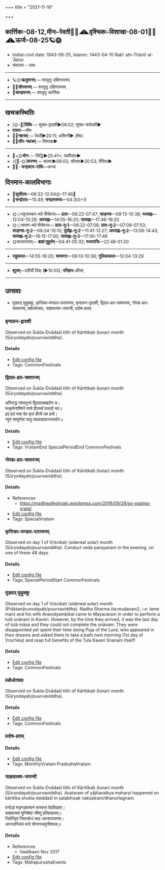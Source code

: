 +++
title = "2021-11-16"

+++
## कार्त्तिकः-08-12,मीनः-रेवती🌛🌌◢◣वृश्चिकः-विशाखा-08-01🌌🌞◢◣ऊर्जः-08-25🪐🌞
- Indian civil date: 1943-08-25, Islamic: 1443-04-10 Rabīʿ ath-Thānī/ al-ʾĀkhir
- संवत्सरः - प्लवः
___________________
- 🪐🌞**ऋतुमानम्** — शरदृतुः दक्षिणायनम्
- 🌌🌞**सौरमानम्** — शरदृतुः दक्षिणायनम्
- 🌛**चान्द्रमानम्** — शरदृतुः कार्त्तिकः
___________________


## खचक्रस्थितिः
- |🌞-🌛|**तिथिः** — शुक्ल-द्वादशी►08:02; शुक्ल-त्रयोदशी►  
- **वासरः**—भौमः  
- 🌌🌛**नक्षत्रम्** — रेवती►20:11; अश्विनी► (मेषः)  
- 🌌🌞**सौर-नक्षत्रम्** — विशाखा►  
___________________
- 🌛+🌞**योगः** — सिद्धिः►25:41*; व्यतीपातः►  
- २|🌛-🌞|**करणम्** — बालवः►08:02; कौलवः►20:53; तैतिलः►  
- 🌌🌛- **चन्द्राष्टम-राशिः**—कन्या  


## दिनमान-कालविभागाः
- 🌅**सूर्योदयः**—06:22-12:04🌞️-17:46🌇  
- 🌛**चन्द्रोदयः**—15:49; **चन्द्रास्तमयः**—04:30(+1)  
___________________
- 🌞⚝भट्टभास्कर-मते वीर्यवन्तः— **प्रातः**—06:22-07:47; **साङ्गवः**—09:13-10:38; **मध्याह्नः**—12:04-13:29; **अपराह्णः**—14:55-16:20; **सायाह्नः**—17:46-19:20  
- 🌞⚝सायण-मते वीर्यवन्तः— **प्रातः-मु॰1**—06:22-07:08; **प्रातः-मु॰2**—07:08-07:53; **साङ्गवः-मु॰2**—09:24-10:10; **पूर्वाह्णः-मु॰2**—11:41-12:27; **अपराह्णः-मु॰2**—13:58-14:43; **सायाह्णः-मु॰2**—16:15-17:00; **सायाह्णः-मु॰3**—17:00-17:46  
- 🌞कालान्तरम्— **ब्राह्मं मुहूर्तम्**—04:41-05:32; **मध्यरात्रिः**—22:48-01:20  
___________________
- **राहुकालः**—14:55-16:20; **यमघण्टः**—09:13-10:38; **गुलिककालः**—12:04-13:29  
___________________
- **शूलम्**—उदीची दिक् (►10:55); **परिहारः**–क्षीरम्  
___________________

## उत्सवाः
- मुडवऩ् मुऴुक्कु, कृत्तिका-मण्डल-पारायणम्, बृन्दावन-द्वादशी, द्विदल-व्रत-समापनम्, गोपद्म-व्रत-समापनम्, प्रबोधोत्सवः, याज्ञवल्क्य-जयन्ती, प्रदोष-व्रतम्
### बृन्दावन-द्वादशी

Observed on Śukla-Dvādaśī tithi of Kārttikaḥ (lunar) month (Sūryodayaḥ/puurvaviddha). 

#### Details
- [Edit config file](https://github.com/jyotisham/adyatithi/tree/master/devatA/vaiShNava/lunar_month/tithi/08/12/bRndAvana-dvAdazI.toml)
- Tags: CommonFestivals


### द्विदल-व्रत-समापनम्

Observed on Śukla-Dvādaśī tithi of Kārttikaḥ (lunar) month (Sūryodayaḥ/puurvaviddha). 

अनिरुद्ध नमस्तुभ्यं द्विदलाख्यव्रतेन च।  
मत्कृतेनाश्विने मासे प्रीत्यर्थं फलदो भव॥  
इदं व्रतं मया देव कृतं प्रीत्यै तव प्रभो।  
न्यूनं सम्पूर्णतां यातु त्वत्प्रसादाज्जनार्दन॥



#### Details
- [Edit config file](https://github.com/jyotisham/adyatithi/tree/master/general/lunar_month/tithi/08/12/dvidala-vrata-samApanam.toml)
- Tags: VratamEnd SpecialPeriodEnd CommonFestivals


### गोपद्म-व्रत-समापनम्

Observed on Śukla-Dvādaśī tithi of Kārttikaḥ (lunar) month (Sūryodayaḥ/puurvaviddha). 

#### Details
- References
  - https://madhwafestivals.wordpress.com/2016/09/28/go-padma-vrata/
- [Edit config file](https://github.com/jyotisham/adyatithi/tree/master/general/lunar_month/tithi/08/12/gOpadma-vrata-samApanam.toml)
- Tags: SpecialVratam


### कृत्तिका-मण्डल-पारायणम्

Observed on day 1 of Vṛścikaḥ (sidereal solar) month (Sūryodayaḥ/puurvaviddha). Conduct veda parayanam in the evening, on one of these 48 days.

#### Details
- [Edit config file](https://github.com/jyotisham/adyatithi/tree/master/time_focus/misc/sidereal_solar_month/day/08/01/kRttikA-maNDala-pArAyaNam.toml)
- Tags: SpecialPeriodStart CommonFestivals


### मुडवऩ् मुऴुक्कु

Observed on day 1 of Vṛścikaḥ (sidereal solar) month (Prāktanāruṇodayaḥ/puurvaviddha). Nadha Sharma (ta:muḍavan{}, i.e. lame man) and his wife Anavidyambikai came to Mayavaram in order to perform a tulā snānam in Kaveri. However, by the time they arrived, it was the last day of tulā māsa and they could not complete the snānam. They were disappointed yet spent their time doing Puja of the Lord, who appeared in their dreams and asked them to take a bath next morning (1st day of Vrschika) and reap full benefits of the Tula Kaveri Snanam itself!

#### Details
- [Edit config file](https://github.com/jyotisham/adyatithi/tree/master/tamil/sidereal_solar_month/day/08/01/muDavan2%20muzhukku.toml)
- Tags: CommonFestivals


### प्रबोधोत्सवः

Observed on Śukla-Dvādaśī tithi of Kārttikaḥ (lunar) month (Sūryodayaḥ/puurvaviddha). 

#### Details
- [Edit config file](https://github.com/jyotisham/adyatithi/tree/master/general/lunar_month/tithi/08/12/prabOdhOtsavaH.toml)
- Tags: CommonFestivals


### प्रदोष-व्रतम्



#### Details
- [Edit config file](https://github.com/jyotisham/adyatithi/tree/master/time_focus/monthly/pradoSha/description_only/pradOSa-vratam.toml)
- Tags: MonthlyVratam PradoshaVratam


### याज्ञवल्क्य-जयन्ती

Observed on Śukla-Dvādaśī tithi of Kārttikaḥ (lunar) month (Sūryodayaḥ/puurvaviddha). Avataram of yājñavalkya maharṣi happened on kārttika shukla dwādaśī in ṣatabhiṣak nakṣatram/dhanurlagnam.

वन्देऽहं  मङ्गळात्मानं  भास्वन्तं  वेदविग्रहम्।  
याज्ञवल्क्यं  मुनिश्रेष्ठं  जीष्णुं  हरिहरप्रभम्॥  
जितेन्द्रियं  जितक्रोधं  सदा  ध्यानपरायणम्।  
आनन्दनिलयं  वन्दे  योगानन्दमुनीश्वरम्॥  




#### Details
- References
  - Vaidikasri Nov 2017
- [Edit config file](https://github.com/jyotisham/adyatithi/tree/master/mahApuruSha/RShi/lunar_month/tithi/08/12/yAjJavalkya~jayantI.toml)
- Tags: MahapurushaEvents


